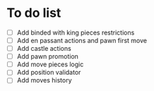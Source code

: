 # To do list

- [ ] Add binded with king pieces restrictions
- [ ] Add en passant actions and pawn first move
- [ ] Add castle actions
- [ ] Add pawn promotion
- [ ] Add move pieces logic
- [ ] Add position validator
- [ ] Add moves history
